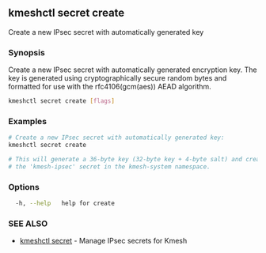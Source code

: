 ## kmeshctl secret create

Create a new IPsec secret with automatically generated key

### Synopsis

Create a new IPsec secret with automatically generated encryption key.
The key is generated using cryptographically secure random bytes and formatted
for use with the rfc4106(gcm(aes)) AEAD algorithm.

```bash
kmeshctl secret create [flags]
```

### Examples

```bash
# Create a new IPsec secret with automatically generated key:
kmeshctl secret create

# This will generate a 36-byte key (32-byte key + 4-byte salt) and create
# the 'kmesh-ipsec' secret in the kmesh-system namespace.
```

### Options

```bash
  -h, --help   help for create
```

### SEE ALSO

* [kmeshctl secret](kmeshctl_secret.md) - Manage IPsec secrets for Kmesh

